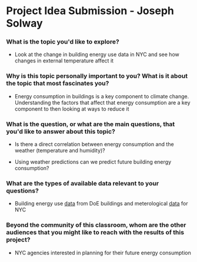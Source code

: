 # Project Idea Submission - Joseph Solway

### What is the topic you'd like to explore?

- Look at the change in building energy use data in NYC and see how changes in external temperature affect it

### Why is this topic personally important to you? What is it about the topic that most fascinates you?

- Energy consumption in buildings is a key component to climate change. Understanding the factors that affect that energy consumption are a key component to then looking at ways to reduce it

### What is the question, or what are the main questions, that you'd like to answer about this topic?

- Is there a direct correlation between energy consumption and the weather (temperature and humidity)?

- Using weather predictions can we predict future building energy consumption?

### What are the types of available data relevant to your questions?

- Building energy use [data](https://data.cityofnewyork.us/Environment/Energy-Usage-From-DOE-Buildings/mq6n-s45c/) from DoE buildings and meterological [data](https://weather-warehouse.com/WeatherHistory/PastWeatherData_NewYorkCentralPrkObsBelv_NewYork_NY_September.html) for NYC

### Beyond the community of this classroom, whom are the other audiences that you might like to reach with the results of this project?

- NYC agencies interested in planning for their future energy consumption



